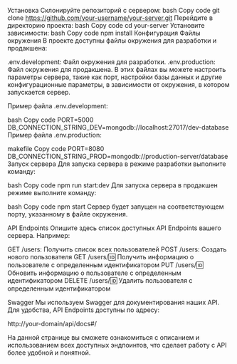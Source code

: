 
Установка
Склонируйте репозиторий с сервером:
bash
Copy code
git clone https://github.com/your-username/your-server.git
Перейдите в директорию проекта:
bash
Copy code
cd your-server
Установите зависимости:
bash
Copy code
npm install
Конфигурация
Файлы окружения
В проекте доступны файлы окружения для разработки и продакшена:

.env.development: Файл окружения для разработки.
.env.production: Файл окружения для продакшена.
В этих файлах вы можете настроить параметры сервера, такие как порт, настройки базы данных и другие конфигурационные параметры, в зависимости от окружения, в котором запускается сервер.

Пример файла .env.development:

bash
Copy code
PORT=5000
DB_CONNECTION_STRING_DEV=mongodb://localhost:27017/dev-database
Пример файла .env.production:

makefile
Copy code
PORT=8080
DB_CONNECTION_STRING_PROD=mongodb://production-server/database
Запуск сервера
Для запуска сервера в режиме разработки выполните команду:

bash
Copy code
npm run start:dev
Для запуска сервера в продакшен режиме выполните команду:

bash
Copy code
npm start
Сервер будет запущен на соответствующем порту, указанному в файле окружения.

API Endpoints
Опишите здесь список доступных API Endpoints вашего сервера. Например:

GET /users: Получить список всех пользователей
POST /users: Создать нового пользователя
GET /users/:id: Получить информацию о пользователе с определенным идентификатором
PUT /users/:id: Обновить информацию о пользователе с определенным идентификатором
DELETE /users/:id: Удалить пользователя с определенным идентификатором

Swagger
Мы используем Swagger для документирования наших API. Для удобства, API Endpoints доступны по адресу:

http://your-domain/api/docs#/

На данной странице вы сможете ознакомиться с описанием и использованием всех доступных эндпоинтов, что сделает работу с API более удобной и понятной.